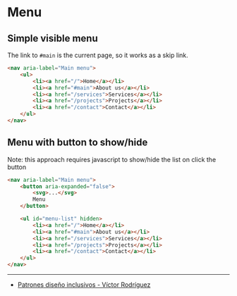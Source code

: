 # Menu

## Simple visible menu

The link to `#main` is the current page, so it works as a skip link.

```html
<nav aria-label="Main menu">
    <ul>
        <li><a href="/">Home</a></li>
        <li><a href="#main">About us</a></li>
        <li><a href="/services">Services</a></li>
        <li><a href="/projects">Projects</a></li>
        <li><a href="/contact">Contact</a></li>
    </ul>
</nav>
```

## Menu with button to show/hide

Note: this approach requires javascript to show/hide the list on click the button

```html
<nav aria-label="Main menu">
    <button aria-expanded="false">
        <svg>...</svg>
        Menu
    </button>

    <ul id="menu-list" hidden>
        <li><a href="/">Home</a></li>
        <li><a href="#main">About us</a></li>
        <li><a href="/services">Services</a></li>
        <li><a href="/projects">Projects</a></li>
        <li><a href="/contact">Contact</a></li>
    </ul>
</nav>
```

---

* [Patrones diseño inclusivos - Víctor Rodríguez](https://youtu.be/B2vbQ57Tf-c)
